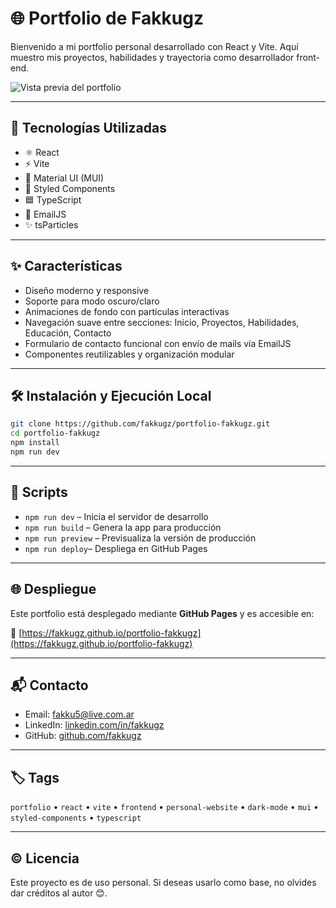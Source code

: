 # 🌐 Portfolio de Fakkugz

Bienvenido a mi portfolio personal desarrollado con React y Vite. Aquí muestro mis proyectos, habilidades y trayectoria como desarrollador front-end.

![Vista previa del portfolio](./public/preview.png) <!-- Reemplaza con la ruta a tu imagen de preview -->

---

## 🚀 Tecnologías Utilizadas

- ⚛️ React
- ⚡ Vite
- 🎨 Material UI (MUI)
- 💅 Styled Components
- 🟦 TypeScript
- 📧 EmailJS
- ✨ tsParticles

---

## ✨ Características

- Diseño moderno y responsive
- Soporte para modo oscuro/claro
- Animaciones de fondo con partículas interactivas
- Navegación suave entre secciones: Inicio, Proyectos, Habilidades, Educación, Contacto
- Formulario de contacto funcional con envío de mails vía EmailJS
- Componentes reutilizables y organización modular

---

## 🛠️ Instalación y Ejecución Local

```bash
git clone https://github.com/fakkugz/portfolio-fakkugz.git
cd portfolio-fakkugz
npm install
npm run dev
```

---

## 🧪 Scripts

- `npm run dev` – Inicia el servidor de desarrollo  
- `npm run build` – Genera la app para producción  
- `npm run preview` – Previsualiza la versión de producción  
- `npm run deploy`– Despliega en GitHub Pages

---

## 🌐 Despliegue

Este portfolio está desplegado mediante **GitHub Pages** y es accesible en:

🔗 [https://fakkugz.github.io/portfolio-fakkugz](https://fakkugz.github.io/portfolio-fakkugz)

---

## 📬 Contacto

- Email: fakku5@live.com.ar
- LinkedIn: [linkedin.com/in/fakkugz](https://www.linkedin.com/in/facuendoegonzalez/)
- GitHub: [github.com/fakkugz](https://github.com/fakkugz)

---

## 🏷️ Tags

`portfolio` • `react` • `vite` • `frontend` • `personal-website` • `dark-mode` • `mui` • `styled-components` • `typescript`

---

## ©️ Licencia

Este proyecto es de uso personal. Si deseas usarlo como base, no olvides dar créditos al autor 😊.
